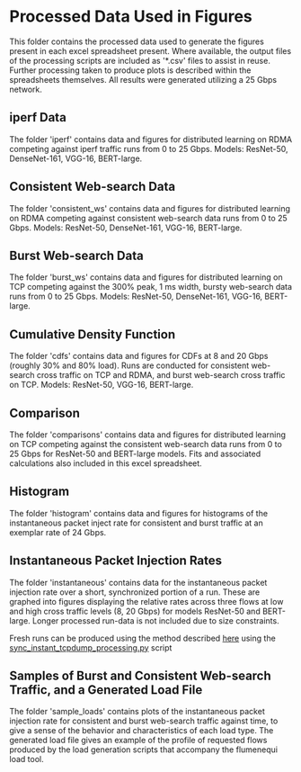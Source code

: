 # Processed Data Used in Figures

This folder contains the processed data used to generate the figures present in each excel spreadsheet present. Where available, the output files of the processing scripts are included as '*.csv' files to assist in reuse. Further processing taken to produce plots is described within the spreadsheets themselves. All results were generated utilizing a 25 Gbps network.

## iperf Data

The folder 'iperf' contains data and figures for distributed learning on RDMA competing against iperf traffic runs from 0 to 25 Gbps. Models: ResNet-50, DenseNet-161, VGG-16, BERT-large.

## Consistent Web-search Data

The folder 'consistent_ws' contains data and figures for distributed learning on RDMA competing against consistent web-search data runs from 0 to 25 Gbps. Models: ResNet-50, DenseNet-161, VGG-16, BERT-large.

## Burst Web-search Data

The folder 'burst_ws' contains data and figures for distributed learning on TCP competing against the 300% peak, 1 ms width, bursty web-search data runs from 0 to 25 Gbps. Models: ResNet-50, DenseNet-161, VGG-16, BERT-large.

## Cumulative Density Function

The folder 'cdfs' contains data and figures for CDFs at 8 and 20 Gbps (roughly 30% and 80% load). Runs are conducted for consistent web-search cross traffic on TCP and RDMA, and burst web-search cross traffic on TCP. Models: ResNet-50, VGG-16, BERT-large.

## Comparison

The folder 'comparisons' contains data and figures for distributed learning on TCP competing against the consistent web-search data runs from 0 to 25 Gbps for ResNet-50 and BERT-large models. Fits and associated calculations also included in this excel spreadsheet.

## Histogram

The folder 'histogram' contains data and figures for histograms of the instantaneous packet inject rate for consistent and burst traffic at an exemplar rate of 24 Gbps. 

## Instantaneous Packet Injection Rates

The folder 'instantaneous' contains data for the instantaneous packet injection rate over a short, synchronized portion of a run. These are graphed into figures displaying the relative rates across three flows at low and high cross traffic levels (8, 20 Gbps) for models ResNet-50 and BERT-large. Longer processed run-data is not included due to size constraints. 

Fresh runs can be produced using the method described [here](/src/processing/readme.md) using the [sync_instant_tcpdump_processing.py](/src/processing/sync_instant_tcpdump_processing.py) script

## Samples of Burst and Consistent Web-search Traffic, and a Generated Load File

The folder 'sample_loads' contains plots of the instantaneous packet injection rate for consistent and burst web-search traffic against time, to give a sense of the behavior and characteristics of each load type. The generated load file gives an example of the profile of requested flows produced by the load generation scripts that accompany the flumenequi load tool.